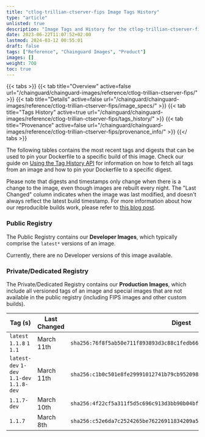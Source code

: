 ```yaml
---
title: "ctlog-trillian-ctserver-fips Image Tags History"
type: "article"
unlisted: true
description: "Image Tags and History for the ctlog-trillian-ctserver-fips Chainguard Image"
date: 2023-06-22T11:07:52+02:00
lastmod: 2024-03-12 00:55:01
draft: false
tags: ["Reference", "Chainguard Images", "Product"]
images: []
weight: 700
toc: true
---
```


{{< tabs >}}
{{< tab title="Overview" active=false url="/chainguard/chainguard-images/reference/ctlog-trillian-ctserver-fips/" >}}
{{< tab title="Details" active=false url="/chainguard/chainguard-images/reference/ctlog-trillian-ctserver-fips/image_specs/" >}}
{{< tab title="Tags History" active=true url="/chainguard/chainguard-images/reference/ctlog-trillian-ctserver-fips/tags_history/" >}}
{{< tab title="Provenance" active=false url="/chainguard/chainguard-images/reference/ctlog-trillian-ctserver-fips/provenance_info/" >}}
{{</ tabs >}}

The following tables contains the most recent tags and digests that can be used to pin your Dockerfile to a specific build of this image. Check our guide on [Using the Tag History API](/chainguard/chainguard-images/using-the-tag-history-api/) for information on how to fetch all tags from an image and how to pin your Dockerfile to a specific digest.

Please note that digests and timestamps only change when there is a change to the image, even though images are rebuilt every night. The "Last Changed" column indicates when the image was last modified, and doesn't always reflect the latest build timestamp. For more information about how our reproducible builds work, please refer to [this blog post](https://www.chainguard.dev/unchained/reproducing-chainguards-reproducible-image-builds).

### Public Registry
The Public Registry contains our **Developer Images**, which typically comprise the `latest*` versions of an image.

Currently, there are no Developer versions of this image available.

### Private/Dedicated Registry
The Private/Dedicated Registry contains our **Production Images**, which include all versioned tags of an image and special images that are not available in the public registry (including FIPS images and other custom builds).

| Tag (s)                                     | Last Changed | Digest                                                                    |
|---------------------------------------------|--------------|---------------------------------------------------------------------------|
|  `latest` `1.1.8` `1` `1.1`                 | March 11th   | `sha256:76f8f5ab50e711f893893d3c88c1fedb6601371a2d1ff3dbf04c9e81ca700db3` |
|  `latest-dev` `1-dev` `1.1-dev` `1.1.8-dev` | March 11th   | `sha256:c1b0c501e8fe29991012741b79cb952098f785f48afad42207233968e1dc6b05` |
|  `1.1.7-dev`                                | March 10th   | `sha256:4f22cf5a311f5d5c696c913d3bb90b04bf325145ed19a1127130ad58e4032bb1` |
|  `1.1.7`                                    | March 8th    | `sha256:c52e6da7c2524265be76226911834209a52c909a9cda0fe259ec03c381d9171b` |

